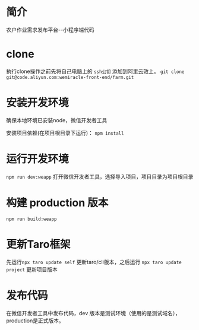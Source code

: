 # 简介
农户作业需求发布平台--小程序端代码

# clone
执行clone操作之前先将自己电脑上的 `ssh公钥` 添加到阿里云效上。
`git clone git@code.aliyun.com:wemiracle-front-end/farm.git`

# 安装开发环境
确保本地环境已安装node，微信开发者工具

安装项目依赖(在项目根目录下运行)： `npm install`

# 运行开发环境
`npm run dev:weapp`
打开微信开发者工具，选择导入项目，项目目录为项目根目录

# 构建 production 版本
`npm run build:weapp`

# 更新Taro框架
先运行`npx taro update self` 更新taro/cli版本，之后运行 `npx taro update project` 更新项目版本

# 发布代码
在微信开发者工具中发布代码，dev 版本是测试环境（使用的是测试域名）， production是正式版本。